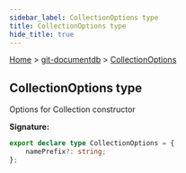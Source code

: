 ```yaml
---
sidebar_label: CollectionOptions type
title: CollectionOptions type
hide_title: true
---
```


[Home](./index.md) &gt; [git-documentdb](./git-documentdb.md) &gt; [CollectionOptions](./git-documentdb.collectionoptions.md)

## CollectionOptions type

Options for Collection constructor

<b>Signature:</b>

```typescript
export declare type CollectionOptions = {
    namePrefix?: string;
};
```
